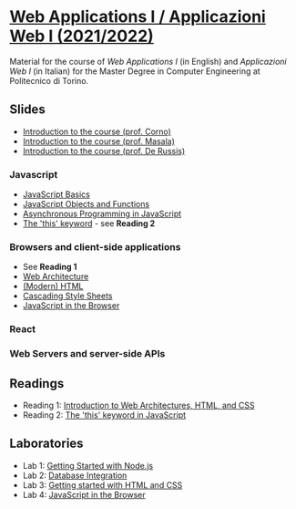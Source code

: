# [Web Applications I / Applicazioni Web I (2021/2022)](https://github.com/polito-WA1-AW1-2022)

Material for the course of _Web Applications I_ (in English) and _Applicazioni Web I_ (in Italian) for the Master Degree in Computer Engineering at Politecnico di Torino.

## Slides

- [Introduction to the course (prof. Corno)](./slides/00-intro-2022-WA1-AJ.pdf)
- [Introduction to the course (prof. Masala)](./slides/00-intro-2022-AW1.pdf)
- [Introduction to the course (prof. De Russis)](./slides/00-intro-2022-WA1-KZ.pdf)

### Javascript

- [JavaScript Basics](./slides/1-01-javascript-basics.pdf)
- [JavaScript Objects and Functions](./slides/1-02-javascript-objects-functions.pdf)
- [Asynchronous Programming in JavaScript](./slides/1-04-javascript-async-programming.pdf)
- [The 'this' keyword](./slides/1-05-javascript-this.pdf) - see **Reading 2**


### Browsers and client-side applications

- See **Reading 1**
- [Web Architecture](./slides/2-01-web-architecture.pdf)
- [(Modern) HTML](./slides/2-02-html.pdf)
- [Cascading Style Sheets](./slides/2-03-css.pdf)
- [JavaScript in the Browser](./slides/2-04-JS-browser.pdf)

### React



### Web Servers and server-side APIs


## Readings

- Reading 1: [Introduction to Web Architectures, HTML, and CSS](./readings/2-0-reading-web-architecture-html-css.pdf)
- Reading 2: [The 'this' keyword in JavaScript](./readings/1-5-reading-this.pdf)


## Laboratories

- Lab 1: [Getting Started with Node.js](./labs/lab1-getting-started-node.pdf)
- Lab 2: [Database Integration](./labs/lab2-node-database.pdf)
- Lab 3: [Getting started with HTML and CSS](./labs/lab3-html-css.pdf)
- Lab 4: [JavaScript in the Browser](./labs/lab4-js-browser.pdf)
